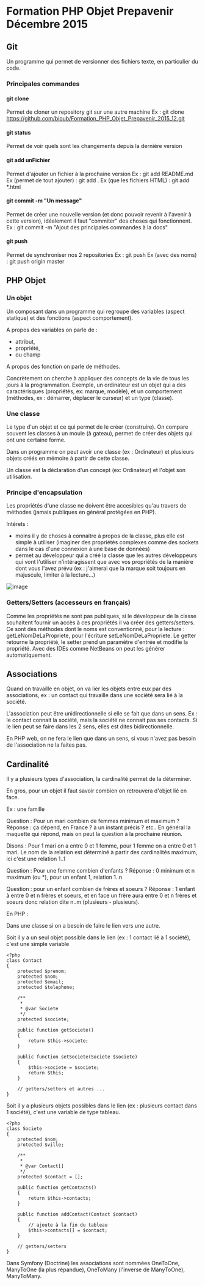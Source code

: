 # Formation PHP Objet Prepavenir Décembre 2015

## Git
Un programme qui permet de versionner des fichiers texte, en particulier du code.

### Principales commandes

#### git clone
Permet de cloner un repository git sur une autre machine
Ex : git clone https://github.com/bioub/Formation_PHP_Objet_Prepavenir_2015_12.git

#### git status
Permet de voir quels sont les changements depuis la dernière version

#### git add unFichier
Permet d'ajouter un fichier à la prochaine version
Ex : git add README.md
Ex (permet de tout ajouter) : git add .
Ex (que les fichiers HTML) : git add *.html 

#### git commit -m "Un message"
Permet de créer une nouvelle version (et donc pouvoir revenir à l'avenir à cette version), idéalement il faut "commiter" des choses qui fonctionnent.
Ex : git commit -m "Ajout des principales commandes à la docs"

#### git push
Permet de synchroniser nos 2 repositories
Ex : git push
Ex (avec des noms) : git push origin master

## PHP Objet

### Un objet
Un composant dans un programme qui regroupe des variables (aspect statique) et des fonctions (aspect comportement).

A propos des variables on parle de : 

* attribut,
* propriété,
* ou champ

A propos des fonction on parle de méthodes.

Concrètement on cherche à appliquer des concepts de la vie de tous les jours à la programmation.
Exemple, un ordinateur est un objet qui a des caractérisques (propriétés, ex: marque, modèle), et un comportement (méthodes, ex : démarrer, déplacer le curseur) et un type (classe).

### Une classe
Le type d'un objet et ce qui permet de le créer (construire). On compare souvent les classes à un moule (à gateau), permet de créer des objets qui ont une certaine forme.

Dans un programme on peut avoir une classe (ex : Ordinateur) et plusieurs objets créés en mémoire à partir de cette classe.

Un classe est la déclaration d'un concept (ex: Ordinateur) et l'objet son utilisation.

### Principe d'encapsulation
Les propriétés d'une classe ne doivent être accesibles qu'au travers de méthodes (jamais publiques en général protégées en PHP).

Intérets :

* moins il y de choses à connaitre à propos de la classe, plus elle est simple à utiliser (imaginer des propriétés complexes comme des sockets dans le cas d'une connexion à une base de données)
* permet au développeur qui a créé la classe que les autres développeurs qui vont l'utiliser n'intéragissent que avec vos propriétés de la manière dont vous l'avez prévu (ex : j'aimerai que la marque soit toujours en majuscule, limiter à la lecture...)

![image](img/schema_messages_objet.jpg)

### Getters/Setters (accesseurs en français)
Comme les propriétés ne sont pas publiques, si le développeur de la classe souhaitent fournir un accès à ces propriétés il va créer des getters/setters. Ce sont des méthodes dont le noms est conventionné, pour la lecture : getLeNomDeLaPropriete, pour l'écriture setLeNomDeLaPropriete. Le getter retourne la propriété, le setter prend un paramètre d'entrée et modifie la propriété. Avec des IDEs comme NetBeans on peut les générer automatiquement.

## Associations

Quand on travaille en objet, on va lier les objets entre eux par des associations, ex : un contact qui travaille dans une société sera lié à la société.

L'association peut être unidirectionnelle si elle se fait que dans un sens. Ex : le contact connait la société, mais la société ne connait pas ses contacts. Si le lien peut se faire dans les 2 sens, elles est dites bidirectionnelle.

En PHP web, on ne fera le lien que dans un sens, si vous n'avez pas besoin de l'association ne la faites pas.

## Cardinalité

Il y a plusieurs types d'association, la cardinalité permet de la déterminer.

En gros, pour un objet il faut savoir combien on retrouvera d'objet lié en face.

Ex : une famille

Question : Pour un mari combien de femmes minimum et maximum ? 
Réponse : ça dépend, en France ? à un instant précis ? etc.. En général la maquette qui répond, mais on peut la question à la prochaine réunion.

Disons : Pour 1 mari on a entre 0 et 1 femme, pour 1 femme on a entre 0 et 1 mari. Le nom de la relation est déterminé à partir des cardinalités maximum, ici c'est une relation 1..1

Question : Pour une femme combien d'enfants ?
Réponse : 0 minimum et n maximum (ou *), pour un enfant 1, relation 1..n

Question : pour un enfant combien de frères et soeurs ?
Réponse : 1 enfant à entre 0 et n frères et soeurs, et en face un frère aura entre 0 et n frères et soeurs donc relation dite n..m (plusieurs - plusieurs).

En PHP :

Dans une classe si on a besoin de faire le lien vers une autre.

Soit il y a un seul objet possible dans le lien (ex : 1 contact lié à 1 société), c'est une simple variable

	<?php
	class Contact
	{
		protected $prenom;
		protected $nom;
		protected $email;
		protected $telephone;
		
		/**
		 *
		 * @var Societe 
		 */
		protected $societe;
		
		public function getSociete()
		{
			return $this->societe;
		}
		
		public function setSociete(Societe $societe)
		{
			$this->societe = $societe;
			return $this;
		}
		
		// getters/setters et autres ...
	}

Soit il y a plusieurs objets possibles dans le lien (ex : plusieurs contact dans 1 société), c'est une variable de type tableau.

	<?php
	class Societe
	{
		protected $nom;
		protected $ville;
		
		/**
		 *
		 * @var Contact[]
		 */
		protected $contact = [];
		
		public function getContacts()
		{
			return $this->contacts;
		}
		
		public function addContact(Contact $contact)
		{
			// ajoute à la fin du tableau
			$this->contacts[] = $contact;
		}
		
		// getters/setters
	}
	
Dans Symfony (Doctrine) les associations sont nommées OneToOne, ManyToOne (la plus répandue), OneToMany (l'inverse de ManyToOne), ManyToMany.

